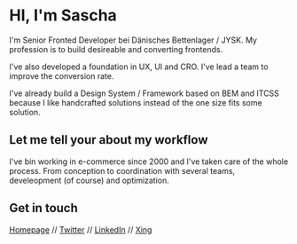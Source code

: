 # HI, I'm Sascha

I'm Senior Fronted Developer bei Dänisches Bettenlager / JYSK.
My profession is to build desireable and converting frontends.

I've also developed a foundation in UX, UI and CRO. I've lead a team to improve the conversion rate.

I've already build a Design System / Framework based on BEM and ITCSS because I like handcrafted solutions instead of the one size fits some solution.

## Let me tell your about my workflow

I've bin working in e-commerce since 2000 and I've taken care of the whole process.
From conception to coordination with several teams, develeopment (of course) and optimization.

## Get in touch
[Homepage](https://www.saschadiercks.dev)
 // [Twitter](https://twitter.com/saschadiercks)
 // [LinkedIn](https://www.linkedin.com/in/saschadiercks)
 // [Xing](https://www.xing.com/profile/Sascha_Diercks)
